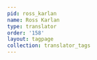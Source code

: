 ```yaml
---
pid: ross_karlan
name: Ross Karlan
type: translator
order: '158'
layout: tagpage
collection: translator_tags
---
```


